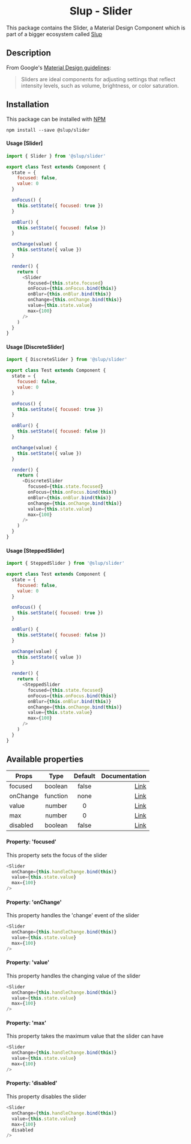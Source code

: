 <h1 align='center'>Slup - Slider</h1>

This package contains the Slider, a Material Design Component which is part of a bigger ecosystem called [Slup](https://github.com/gejsi/material)

## Description
From Google's [Material Design guidelines](https://material.io/guidelines):
<blockquote>
  Sliders are ideal components for adjusting settings that reflect intensity levels, such as volume, brightness, or color saturation.
</blockquote>

## Installation
This package can be installed with [NPM](http://npmjs.com/)
```
npm install --save @slup/slider
```

#### Usage [Slider]
```js
import { Slider } from '@slup/slider'

export class Test extends Component {
  state = {
    focused: false,
    value: 0
  }

  onFocus() {
    this.setState({ focused: true })
  }

  onBlur() {
    this.setState({ focused: false })
  }

  onChange(value) {
    this.setState({ value })
  }

  render() {
    return (
      <Slider
        focused={this.state.focused}
        onFocus={this.onFocus.bind(this)}
        onBlur={this.onBlur.bind(this)}
        onChange={this.onChange.bind(this)}
        value={this.state.value}
        max={100}
      />
    )
  }
}
```

#### Usage [DiscreteSlider]
```js
import { DiscreteSlider } from '@slup/slider'

export class Test extends Component {
  state = {
    focused: false,
    value: 0
  }

  onFocus() {
    this.setState({ focused: true })
  }

  onBlur() {
    this.setState({ focused: false })
  }

  onChange(value) {
    this.setState({ value })
  }

  render() {
    return (
      <DiscreteSlider
        focused={this.state.focused}
        onFocus={this.onFocus.bind(this)}
        onBlur={this.onBlur.bind(this)}
        onChange={this.onChange.bind(this)}
        value={this.state.value}
        max={100}
      />
    )
  }
}
```

#### Usage [SteppedSlider]
```js
import { SteppedSlider } from '@slup/slider'

export class Test extends Component {
  state = {
    focused: false,
    value: 0
  }

  onFocus() {
    this.setState({ focused: true })
  }

  onBlur() {
    this.setState({ focused: false })
  }

  onChange(value) {
    this.setState({ value })
  }

  render() {
    return (
      <SteppedSlider
        focused={this.state.focused}
        onFocus={this.onFocus.bind(this)}
        onBlur={this.onBlur.bind(this)}
        onChange={this.onChange.bind(this)}
        value={this.state.value}
        max={100}
      />
    )
  }
}
```

## Available properties
| Props       |    Type       |    Default    | Documentation               |
|-------------|:-------------:|:-------------:|------:                      |
| focused     |  boolean      |  false        | [Link](#property-focused)   |
| onChange    |  function     |  none         | [Link](#property-onchange)  |
| value       |  number       |  0            | [Link](#property-value)     |
| max         |  number       |  0            | [Link](#property-max)       |
| disabled    |  boolean      |  false        | [Link](#property-disabled)  |

#### Property: 'focused'
This property sets the focus of the slider
```js
<Slider
  onChange={this.handleChange.bind(this)}
  value={this.state.value}
  max={100}
/>
```

#### Property: 'onChange'
This property handles the 'change' event of the slider
```js
<Slider
  onChange={this.handleChange.bind(this)}
  value={this.state.value}
  max={100}
/>
```

#### Property: 'value'
This property handles the changing value of the slider
```js
<Slider
  onChange={this.handleChange.bind(this)}
  value={this.state.value}
  max={100}
/>
```

#### Property: 'max'
This property takes the maximum value that the slider can have
```js
<Slider
  onChange={this.handleChange.bind(this)}
  value={this.state.value}
  max={100}
/>
```

#### Property: 'disabled'
This property disables the slider
```js
<Slider
  onChange={this.handleChange.bind(this)}
  value={this.state.value}
  max={100}
  disabled
/>
```

